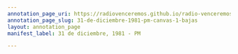 ```yaml
---
annotation_page_uri: https://radiovenceremos.github.io/radio-venceremos-espanol-2/annotations/31-de-diciembre-1981-pm-canvas-1-bajas.json
annotation_page_slug: 31-de-diciembre-1981-pm-canvas-1-bajas
layout: annotation_page
manifest_label: 31 de diciembre, 1981 - PM

---
```

